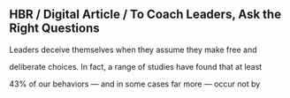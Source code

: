 ## HBR / Digital Article / To Coach Leaders, Ask the Right Questions

Leaders deceive themselves when they assume they make free and

deliberate choices. In fact, a range of studies have found that at least

43% of our behaviors — and in some cases far more — occur not by